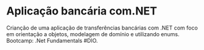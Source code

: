 # Aplicação bancária com.NET
Crianção de uma aplicação de transferências bancárias com .NET com foco em orientação a objetos, modelagem de domínio e utilizando enums. 
Bootcamp: .Net Fundamentals #DIO.
